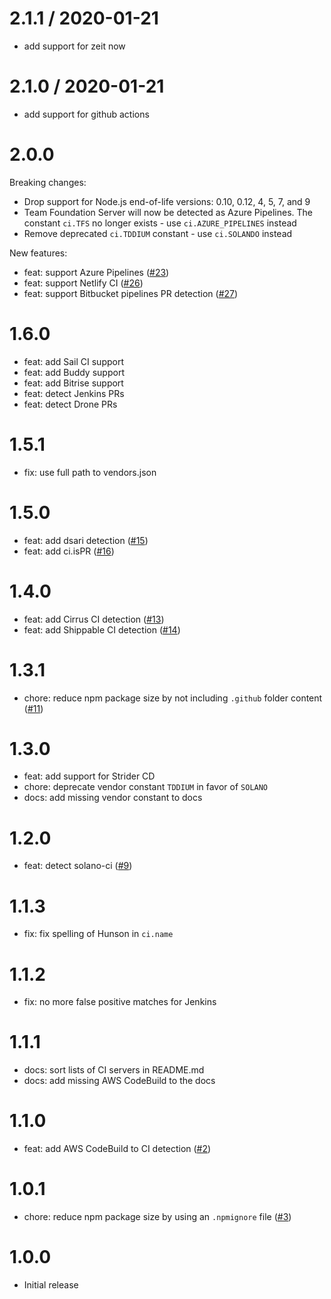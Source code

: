 # 2.1.1 / 2020-01-21

- add support for zeit now

# 2.1.0 / 2020-01-21

- add support for github actions

# 2.0.0

Breaking changes:

- Drop support for Node.js end-of-life versions: 0.10, 0.12, 4, 5, 7,
  and 9
- Team Foundation Server will now be detected as Azure Pipelines. The
  constant `ci.TFS` no longer exists - use `ci.AZURE_PIPELINES` instead
- Remove deprecated `ci.TDDIUM` constant - use `ci.SOLANDO` instead

New features:

- feat: support Azure Pipelines ([#23](https://github.com/watson/ci-info/pull/23))
- feat: support Netlify CI ([#26](https://github.com/watson/ci-info/pull/26))
- feat: support Bitbucket pipelines PR detection ([#27](https://github.com/watson/ci-info/pull/27))

# 1.6.0

- feat: add Sail CI support
- feat: add Buddy support
- feat: add Bitrise support
- feat: detect Jenkins PRs
- feat: detect Drone PRs

# 1.5.1

- fix: use full path to vendors.json

# 1.5.0

- feat: add dsari detection ([#15](https://github.com/watson/ci-info/pull/15))
- feat: add ci.isPR ([#16](https://github.com/watson/ci-info/pull/16))

# 1.4.0

- feat: add Cirrus CI detection ([#13](https://github.com/watson/ci-info/pull/13))
- feat: add Shippable CI detection ([#14](https://github.com/watson/ci-info/pull/14))

# 1.3.1

- chore: reduce npm package size by not including `.github` folder content ([#11](https://github.com/watson/ci-info/pull/11))

# 1.3.0

- feat: add support for Strider CD
- chore: deprecate vendor constant `TDDIUM` in favor of `SOLANO`
- docs: add missing vendor constant to docs

# 1.2.0

- feat: detect solano-ci ([#9](https://github.com/watson/ci-info/pull/9))

# 1.1.3

- fix: fix spelling of Hunson in `ci.name`

# 1.1.2

- fix: no more false positive matches for Jenkins

# 1.1.1

- docs: sort lists of CI servers in README.md
- docs: add missing AWS CodeBuild to the docs

# 1.1.0

- feat: add AWS CodeBuild to CI detection ([#2](https://github.com/watson/ci-info/pull/2))

# 1.0.1

- chore: reduce npm package size by using an `.npmignore` file ([#3](https://github.com/watson/ci-info/pull/3))

# 1.0.0

- Initial release
